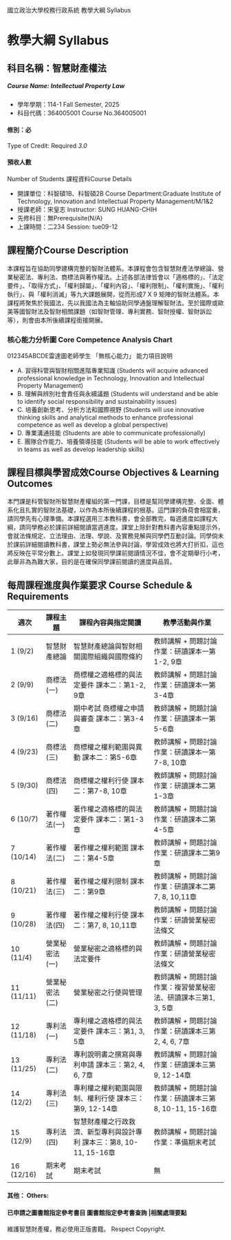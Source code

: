 國立政治大學校務行政系統 教學大綱 Syllabus
# 教學大綱 Syllabus
##  科目名稱：智慧財產權法
#####  Course Name: Intellectual Property Law
  * 學年學期：114-1 Fall Semester, 2025 
  * 科目代碼：364005001 Course No.364005001
#### 修別：必
Type of Credit: Required 
_3.0_
#### 預收人數
Number of Students
課程資料Course Details
  * 開課單位：科智碩1B、科智碩2B Course Department:Graduate Institute of Technology, Innovation and Intellectual Property Management/M/1&2 
  * 授課老師：宋皇志 Instructor: SUNG HUANG-CHIH 
  * 先修科目：無Prerequisite(N/A)
  * 上課時間：二234 Session: tue09-12
##  課程簡介Course Description
本課程旨在協助同學建構完整的智財法體系。本課程會包含智慧財產法學總論、營業秘密法、專利法、商標法與著作權法。上述各部法律皆會以「適格標的」、「法定要件」、「取得方式」、「權利歸屬」、「權利內容」、「權利限制」、「權利實施」、「權利執行」、與「權利消滅」等九大課題展開，從而形成7 X 9 矩陣的智財法體系。本課程將聚焦於我國法，先以我國法為主軸協助同學通盤理解智財法。至於國際或歐美等國智財法及智財相關課題（如智財管理、專利實務、智財授權、智財訴訟等），則會由本所後續課程銜接開展。
###  核心能力分析圖 Core Competence Analysis Chart
012345ABCDE雷達圖老師學生
「無核心能力」 
能力項目說明
  * A. 習得科管與智財相關進階專業知識 (Students will acquire advanced professional knowledge in Technology, Innovation and Intellectual Property Management)
  * B. 理解與辨別社會責任與永續議題 (Students will understand and be able to identify social responsibility and sustainability issues)
  * C. 培養創新思考、分析方法和國際視野 (Students will use innovative thinking skills and analytical methods to enhance professional competence as well as develop a global perspective)
  * D. 專業溝通技能 (Students are able to communicate professionally)
  * E. 團隊合作能力、培養領導技能 (Students will be able to work effectively in teams as well as develop leadership skills)
##  課程目標與學習成效Course Objectives & Learning Outcomes 
本門課是科管智財所智慧財產權組的第一門課，目標是幫同學建構完整、全面、體系化且扎實的智財法基礎，以作為本所後續課程的根基。這門課的負荷會相當重，請同學先有心理準備。本課程選用三本教科書，會全部教完，每週進度如課程大綱，請同學務必於課前詳細閱讀當週進度。課堂上除針對教科書內容重點提示外，會就法條規定、立法理由、法理、學說、及實務見解與同學們互動討論。同學倘未於課前詳細閱讀教科書，課堂上勢必無法參與討論，學習成效也將大打折扣，這也將反映在平常分數上。課堂上如發現同學課前閱讀情況不佳，會不定期舉行小考，此舉非為為難大家，目的是在確保同學課前閱讀的進度與品質。
##  每周課程進度與作業要求 Course Schedule & Requirements
|  週次 |  課程主題 |  課程內容與指定閱讀 |  教學活動與作業  
---|---|---|---  
1 (9/2) |  智慧財產總論 |  智慧財產總論與智財相關國際組織與國際條約 |  教師講解 + 問題討論 作業：研讀課本一第1-2, 9章  
2 (9/9) |  商標法(一) |  商標權之適格標的與法定要件 課本二：第1-2, 9章 |  教師講解 + 問題討論 作業：研讀課本一第3-4章  
3 (9/16) |  商標法(二) |  期中考試 商標權之申請與審查 課本二：第3-4章 |  教師講解 + 問題討論 作業：研讀課本一第5-6章  
4 (9/23) |  商標法(三) |  商標權之權利範圍與異動 課本二：第5-6章 |  教師講解 + 問題討論 作業：研讀課本一第7-8, 10章  
5 (9/30) |  商標法(四) |  商標權之權利行使 課本二：第7-8, 10章 |  教師講解 + 問題討論 作業：研讀課本二第1-3章  
6 (10/7) |  著作權法(一) |  著作權之適格標的與法定要件 課本二：第1-3章 |  教師講解 + 問題討論 作業：研讀課本二第4-5章  
7 (10/14) |  著作權法(二) |  著作權之權利範圍 課本二：第4-5章 |  教師講解 + 問題討論 作業：研讀課本二第9章  
8 (10/21) |  著作權法(三) |  著作權之權利限制 課本二：第9章 |  教師講解 + 問題討論 作業：研讀課本二第7, 8, 10,11章  
9 (10/28) |  著作權法(四) |  著作權之權利行使 課本二：第7, 8, 10,11章 |  教師講解 + 問題討論 作業：研讀營業秘密法條文  
10 (11/4) |  營業秘密法(一) |  營業秘密之適格標的與法定要件 |  教師講解 + 問題討論 作業：研讀營業秘密法條文  
11 (11/11) |  營業秘密法(二) |  營業秘密之行使與管理 |  教師講解 + 問題討論 作業：複習營業秘密法、研讀課本三第1, 3, 5章  
12 (11/18) |  專利法(一) |  專利權之適格標的與法定要件 課本三：第1, 3, 5章 |  教師講解 + 問題討論 作業：研讀課本三第2, 4, 6, 7章  
13 (11/25) |  專利法(二) |  專利說明書之撰寫與專利申請 課本三：第2, 4, 6, 7章 |  教師講解 + 問題討論 作業：研讀課本三第9, 12-14章  
14 (12/2) |  專利法(三) |  專利權之權利範圍與限制、權利行使 課本三：第9, 12-14章 |  教師講解 + 問題討論 作業：研讀課本三第8, 10-11, 15-16章  
15 (12/9) |  專利法(四) |  智慧財產權之行政救濟、新型專利與設計專利 課本三：第8, 10-11, 15-16章 |  教師講解 + 問題討論 作業：準備期末考試  
16 (12/16) |  期末考試 |  期末考試 |  無  
####  其他： Others:
####  已申請之圖書館指定參考書目  圖書館指定參考書查詢 |相關處理要點
維護智慧財產權，務必使用正版書籍。 Respect Copyright.